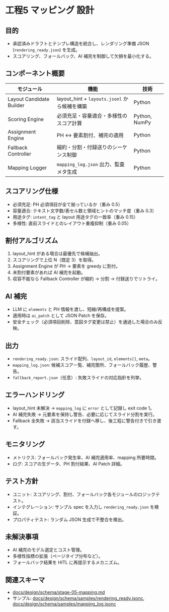 # 工程5 マッピング 設計

## 目的
- 承認済みドラフトとテンプレ構造を統合し、レンダリング準備 JSON (`rendering_ready.json`) を生成。
- スコアリング、フォールバック、AI 補完を制御して欠損を最小化する。

## コンポーネント概要
| モジュール | 機能 | 技術 |
| --- | --- | --- |
| Layout Candidate Builder | layout_hint + `layouts.jsonl` から候補を構築 | Python |
| Scoring Engine | 必須充足・容量適合・多様性のスコア計算 | Python, NumPy |
| Assignment Engine | PH ↔ 要素割付、補完の適用 | Python |
| Fallback Controller | 縮約・分割・付録送りのシーケンス制御 | Python |
| Mapping Logger | `mapping_log.json` 出力、監査メタ生成 | Python |

## スコアリング仕様
- 必須充足: PH 必須項目が全て揃っているか（重み 0.5）
- 容量適合: テキスト文字数/表セル数と領域ヒントのマッチ度（重み 0.3）
- 用途タグ: `intent_tag` と layout 用途タグの一致率（重み 0.15）
- 多様性: 直前スライドとのレイアウト重複抑制（重み 0.05）

## 割付アルゴリズム
1. layout_hint がある場合は最優先で候補抽出。  
2. スコアリングで上位 N（既定 3）を取得。  
3. Assignment Engine が PH → 要素を greedy に割付。  
4. 未割付要素があれば AI 補完を起動。  
5. 収容不能なら Fallback Controller が縮約 → 分割 → 付録送りでリトライ。

## AI 補完
- LLM に `elements` と PH 情報を渡し、短縮/再構成を提案。  
- 適用時は `ai_patch` として JSON Patch を保存。  
- 安全チェック（必須項目削除、意図タグ変更は禁止）を通過した場合のみ反映。

## 出力
- `rendering_ready.json`: スライド配列、`layout_id`, `elements[]`, `meta`。
- `mapping_log.json`: 候補スコア一覧、補完箇所、フォールバック履歴、警告。
- `fallback_report.json`（任意）: 失敗スライドの対応指針を列挙。

## エラーハンドリング
- layout_hint 未解決 → `mapping_log` に `error` として記録し exit code 1。
- AI 補完失敗 → 元要素を保持し警告、必要に応じてスライド分割を実行。
- Fallback 全失敗 → 該当スライドを付録へ移し、後工程に警告付きで引き渡す。

## モニタリング
- メトリクス: フォールバック発生率、AI 補完適用率、mapping 所要時間。
- ログ: スコアの生データ、PH 割付結果、AI Patch 詳細。

## テスト方針
- ユニット: スコアリング、割付、フォールバック各モジュールのロジックテスト。
- インテグレーション: サンプル spec を入力し `rendering_ready.json` を検証。
- プロパティテスト: ランダム JSON 生成で不整合を検出。

## 未解決事項
- AI 補完のモデル選定とコスト管理。
- 多様性指標の拡張（ページタイプ分布など）。
- フォールバック結果を HITL に再提示するメカニズム。

## 関連スキーマ
- [docs/design/schema/stage-05-mapping.md](../schema/stage-05-mapping.md)
- サンプル: [docs/design/schema/samples/rendering_ready.jsonc](../schema/samples/rendering_ready.jsonc), [docs/design/schema/samples/mapping_log.jsonc](../schema/samples/mapping_log.jsonc)

